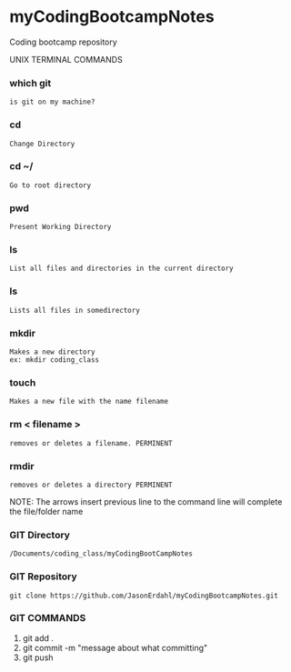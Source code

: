 # myCodingBootcampNotes
Coding bootcamp repository


UNIX TERMINAL COMMANDS
### which git
    is git on my machine?
### cd
    Change Directory
### cd ~/
    Go to root directory
### pwd
    Present Working Directory
### ls
    List all files and directories in the current directory
### ls <somedirectory>
    Lists all files in somedirectory
### mkdir
    Makes a new directory
    ex: mkdir coding_class
### touch <some filename>
    Makes a new file with the name filename
### rm < filename >
    removes or deletes a filename. PERMINENT
### rmdir <directory>
    removes or deletes a directory PERMINENT

NOTE:   The <up> <down> arrows insert previous line to the command line
        <tab> will complete the file/folder name 

### GIT Directory
    /Documents/coding_class/myCodingBootCampNotes

### GIT Repository
    git clone https://github.com/JasonErdahl/myCodingBootcampNotes.git

### GIT COMMANDS
1. git add .
2. git commit -m "message about what committing"
3. git push

